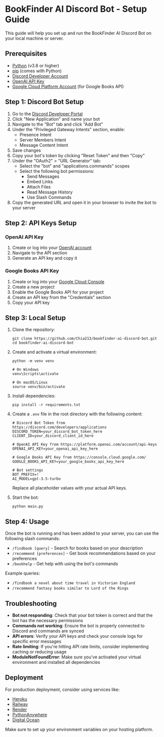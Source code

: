 # BookFinder AI Discord Bot - Setup Guide

This guide will help you set up and run the BookFinder AI Discord Bot on your local machine or server.

## Prerequisites

- [Python](https://www.python.org/) (v3.8 or higher)
- [pip](https://pip.pypa.io/en/stable/) (comes with Python)
- [Discord Developer Account](https://discord.com/developers/applications)
- [OpenAI API Key](https://platform.openai.com/)
- [Google Cloud Platform Account](https://console.cloud.google.com/) (for Google Books API)

## Step 1: Discord Bot Setup

1. Go to the [Discord Developer Portal](https://discord.com/developers/applications)
2. Click "New Application" and name your bot
3. Navigate to the "Bot" tab and click "Add Bot"
4. Under the "Privileged Gateway Intents" section, enable:
   - Presence Intent
   - Server Members Intent
   - Message Content Intent
5. Save changes
6. Copy your bot's token by clicking "Reset Token" and then "Copy"
7. Under the "OAuth2" > "URL Generator" tab:
   - Select the "bot" and "applications.commands" scopes
   - Select the following bot permissions:
     - Send Messages
     - Embed Links
     - Attach Files
     - Read Message History
     - Use Slash Commands
8. Copy the generated URL and open it in your browser to invite the bot to your server

## Step 2: API Keys Setup

### OpenAI API Key
1. Create or log into your [OpenAI account](https://platform.openai.com/)
2. Navigate to the API section
3. Generate an API key and copy it

### Google Books API Key
1. Create or log into your [Google Cloud Console](https://console.cloud.google.com/)
2. Create a new project
3. Enable the Google Books API for your project
4. Create an API key from the "Credentials" section
5. Copy your API key

## Step 3: Local Setup

1. Clone the repository:
   ```
   git clone https://github.com/Chia213/bookfinder-ai-discord-bot.git
   cd bookfinder-ai-discord-bot
   ```

2. Create and activate a virtual environment:
   ```
   python -m venv venv
   
   # On Windows
   venv\Scripts\activate
   
   # On macOS/Linux
   source venv/bin/activate
   ```

3. Install dependencies:
   ```
   pip install -r requirements.txt
   ```

4. Create a `.env` file in the root directory with the following content:
   ```
   # Discord Bot Token from https://discord.com/developers/applications
   DISCORD_TOKEN=your_discord_bot_token_here
   CLIENT_ID=your_discord_client_id_here

   # OpenAI API Key from https://platform.openai.com/account/api-keys
   OPENAI_API_KEY=your_openai_api_key_here

   # Google Books API Key from https://console.cloud.google.com/
   GOOGLE_BOOKS_API_KEY=your_google_books_api_key_here

   # Bot settings
   BOT_PREFIX=!
   AI_MODEL=gpt-3.5-turbo
   ```
   Replace all placeholder values with your actual API keys.

5. Start the bot:
   ```
   python main.py
   ```

## Step 4: Usage

Once the bot is running and has been added to your server, you can use the following slash commands:

- `/findbook [query]` - Search for books based on your description
- `/recommend [preferences]` - Get book recommendations based on your preferences
- `/bookhelp` - Get help with using the bot's commands

Example queries:
- `/findbook a novel about time travel in Victorian England`
- `/recommend fantasy books similar to Lord of the Rings`

## Troubleshooting

- **Bot not responding**: Check that your bot token is correct and that the bot has the necessary permissions
- **Commands not working**: Ensure the bot is properly connected to Discord and commands are synced
- **API errors**: Verify your API keys and check your console logs for specific error messages
- **Rate limiting**: If you're hitting API rate limits, consider implementing caching or reducing usage
- **ModuleNotFoundError**: Make sure you've activated your virtual environment and installed all dependencies

## Deployment

For production deployment, consider using services like:
- [Heroku](https://www.heroku.com/)
- [Railway](https://railway.app/)
- [Render](https://render.com/)
- [PythonAnywhere](https://www.pythonanywhere.com/)
- [Digital Ocean](https://www.digitalocean.com/)

Make sure to set up your environment variables on your hosting platform. 